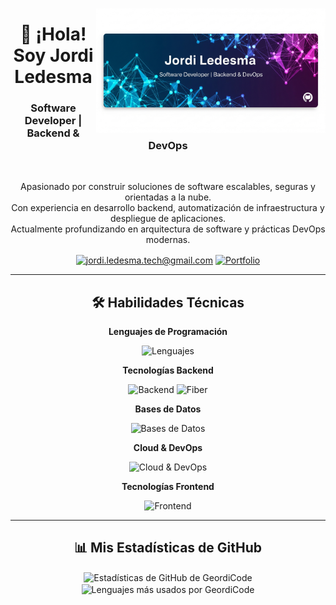 <p align="center">
 <img align="right" alt="DevOps Working Setup" height="200px" src="https://github.com/GeordiCode/GeordiCode/blob/main/banner-github.jpeg?raw=true" /> 
</p>

<h1 align="center">👋 ¡Hola! Soy Jordi Ledesma</h1>
<h3 align="center">Software Developer | Backend & DevOps</h3>

<br>

<p align="center">
  Apasionado por construir soluciones de software escalables, seguras y orientadas a la nube.
  <br>
  Con experiencia en desarrollo backend, automatización de infraestructura y despliegue de aplicaciones.
  <br>
  Actualmente profundizando en arquitectura de software y prácticas DevOps modernas.
</p>

<p align="center">
  <a href="mailto:jordi.ledesma.tech@gmail.com" target="blank"><img align="center" src="https://img.shields.io/badge/Gmail-D14836?style=for-the-badge&logo=gmail&logoColor=white" alt="jordi.ledesma.tech@gmail.com" /></a>
  <a href="https://github.com/GeordiCode?tab=repositories" target="blank"><img align="center" src="https://img.shields.io/badge/Portfolio-333333?style=for-the-badge&logo=github&logoColor=white" alt="Portfolio" /></a>
</p>

---

<h2 align="center">🛠️ Habilidades Técnicas</h2>

<div align="center">

**Lenguajes de Programación**
<p>
  <img src="https://skillicons.dev/icons?i=go,python,typescript,java,javascript" height="40" alt="Lenguajes"/>
</p>

**Tecnologías Backend**
<p>
  <img src="https://skillicons.dev/icons?i=fastapi,nodejs,spring" height="40" alt="Backend"/>
  <img src="https://img.shields.io/badge/Fiber-00ADD8?style=flat&logo=go&logoColor=white" height="35" alt="Fiber"/>
</p>

**Bases de Datos**
<p>
  <img src="https://skillicons.dev/icons?i=postgres,mysql,mongodb,firebase,redis" height="40" alt="Bases de Datos"/>
</p>

**Cloud & DevOps**
<p>
  <img src="https://skillicons.dev/icons?i=aws,azure,gcp,nginx,githubactions,linux,docker,vercel,bash" height="40" alt="Cloud & DevOps"/>
</p>

**Tecnologías Frontend**
<p>
  <img src="https://skillicons.dev/icons?i=vue,react,angular,figma,html,css,vitest" height="40" alt="Frontend"/>
</p>

</div>

---

<h2 align="center">📊 Mis Estadísticas de GitHub</h2>

<p align="center">
  <img align="center" src="https://github-readme-stats.vercel.app/api?username=GeordiCode&show_icons=true&locale=es&theme=tokyonight&hide_border=true&count_private=true" alt="Estadísticas de GitHub de GeordiCode" />
  <img align="center" src="https://github-readme-stats.vercel.app/api/top-langs?username=GeordiCode&layout=compact&locale=es&theme=tokyonight&hide_border=true" alt="Lenguajes más usados por GeordiCode" />
</p>
